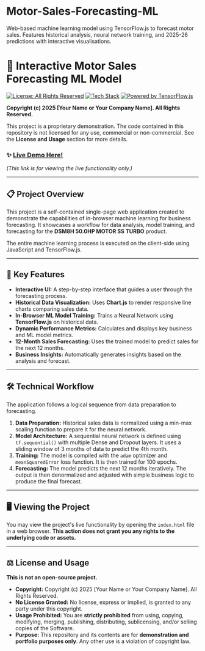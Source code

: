 # Motor-Sales-Forecasting-ML
Web-based machine learning model using TensorFlow.js to forecast motor sales. Features historical analysis, neural network training, and 2025-26 predictions with interactive visualisations.

# 🚀 Interactive Motor Sales Forecasting ML Model

[![License: All Rights Reserved](https://img.shields.io/badge/License-All%20Rights%20Reserved-red.svg)](https://en.wikipedia.org/wiki/All_rights_reserved)
[![Tech Stack](https://img.shields.io/badge/tech-HTML%2C%20CSS%2C%20JS-blue.svg)]()
[![Powered by TensorFlow.js](https://img.shields.io/badge/Powered%20By-TensorFlow.js-orange)]()

**Copyright (c) 2025 [Your Name or Your Company Name]. All Rights Reserved.**

This project is a proprietary demonstration. The code contained in this repository is not licensed for any use, commercial or non-commercial. See the **License and Usage** section for more details.

### ✨ [Live Demo Here!](https://YOUR_GITHUB_USERNAME.github.io/YOUR_REPOSITORY_NAME/)
*(This link is for viewing the live functionality only.)*

---

## 📋 Project Overview

This project is a self-contained single-page web application created to demonstrate the capabilities of in-browser machine learning for business forecasting. It showcases a workflow for data analysis, model training, and forecasting for the **DSM8H 50.0HP MOTOR SS TURBO** product.

The entire machine learning process is executed on the client-side using JavaScript and TensorFlow.js.

---

## 🌟 Key Features

* **Interactive UI:** A step-by-step interface that guides a user through the forecasting process.
* **Historical Data Visualization:** Uses **Chart.js** to render responsive line charts comparing sales data.
* **In-Browser ML Model Training:** Trains a Neural Network using **TensorFlow.js** on historical data.
* **Dynamic Performance Metrics:** Calculates and displays key business and ML model metrics.
* **12-Month Sales Forecasting:** Uses the trained model to predict sales for the next 12 months.
* **Business Insights:** Automatically generates insights based on the analysis and forecast.

---

## 🛠️ Technical Workflow

The application follows a logical sequence from data preparation to forecasting.

1.  **Data Preparation:** Historical sales data is normalized using a min-max scaling function to prepare it for the neural network.
2.  **Model Architecture:** A sequential neural network is defined using `tf.sequential()` with multiple Dense and Dropout layers. It uses a sliding window of 3 months of data to predict the 4th month.
3.  **Training:** The model is compiled with the `adam` optimizer and `meanSquaredError` loss function. It is then trained for 100 epochs.
4.  **Forecasting:** The model predicts the next 12 months iteratively. The output is then denormalized and adjusted with simple business logic to produce the final forecast.

---

## 🖥️ Viewing the Project

You may view the project's live functionality by opening the `index.html` file in a web browser. **This action does not grant you any rights to the underlying code or assets.**

---

## ⚖️ License and Usage

**This is not an open-source project.**

* **Copyright:** Copyright (c) 2025 [Your Name or Your Company Name]. All Rights Reserved.
* **No License Granted:** No license, express or implied, is granted to any party under this copyright.
* **Usage Prohibited:** You are **strictly prohibited** from using, copying, modifying, merging, publishing, distributing, sublicensing, and/or selling copies of the Software.
* **Purpose:** This repository and its contents are for **demonstration and portfolio purposes only**. Any other use is a violation of copyright law.
